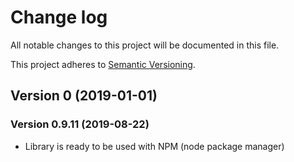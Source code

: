 # Change log

All notable changes to this project will be documented in this file.

This project adheres to [Semantic Versioning](https://semver.org/spec/v2.0.0.html).

## Version 0 (2019-01-01)

### Version 0.9.11 (2019-08-22)

- Library is ready to be used with NPM (node package manager)
